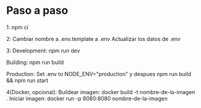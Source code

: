 # Paso a paso

1:
npm ci

2:
Cambiar nombre a .env.template a .env
Actualizar los datos de .env

3:
Development: npm run dev

Building: npm run build

Production: Set .env to NODE_ENV="production" y despues npm run build && npm run start

4(Docker, opcional):
Buildear imagen: docker build -t nombre-de-la-imagen .
Iniciar imagen: docker run -p 8080:8080 nombre-de-la-imagen
